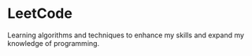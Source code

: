 # LeetCode
Learning algorithms and techniques to enhance my skills and expand my knowledge of programming.
